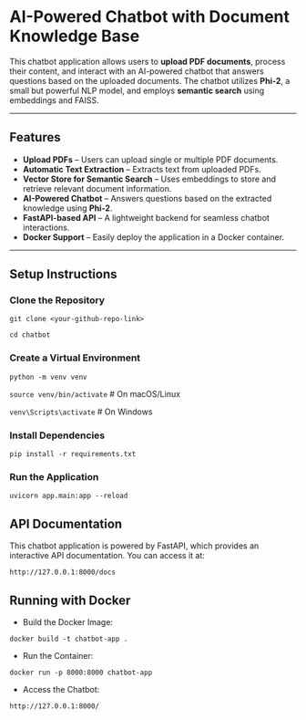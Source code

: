 # AI-Powered Chatbot with Document Knowledge Base

This chatbot application allows users to **upload PDF documents**, process their content, and interact with an AI-powered chatbot that answers questions based on the uploaded documents. The chatbot utilizes **Phi-2**, a small but powerful NLP model, and employs **semantic search** using embeddings and FAISS.

---

## **Features**
- **Upload PDFs** – Users can upload single or multiple PDF documents.  
- **Automatic Text Extraction** – Extracts text from uploaded PDFs.  
- **Vector Store for Semantic Search** – Uses embeddings to store and retrieve relevant document information.  
- **AI-Powered Chatbot** – Answers questions based on the extracted knowledge using **Phi-2**.  
- **FastAPI-based API** – A lightweight backend for seamless chatbot interactions.  
- **Docker Support** – Easily deploy the application in a Docker container.  

---

## **Setup Instructions**

### **Clone the Repository**
`git clone <your-github-repo-link>`

`cd chatbot`

### **Create a Virtual Environment**

`python -m venv venv`

`source venv/bin/activate`  # On macOS/Linux

`venv\Scripts\activate`      # On Windows

### **Install Dependencies**

`pip install -r requirements.txt
`
### **Run the Application**

`uvicorn app.main:app --reload`

## **API Documentation**

This chatbot application is powered by FastAPI, which provides an interactive API documentation. You can access it at:

`http://127.0.0.1:8000/docs
`

## **Running with Docker**

- Build the Docker Image:

`docker build -t chatbot-app .
`

- Run the Container:

`docker run -p 8000:8000 chatbot-app
`

- Access the Chatbot:

`http://127.0.0.1:8000/
`

